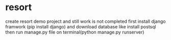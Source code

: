 # resort
create resort demo project and still work is not completed
first install django framwork (pip install django)
and download database like install postsql
then run manage.py file on terminal(python manage.py runserver)
